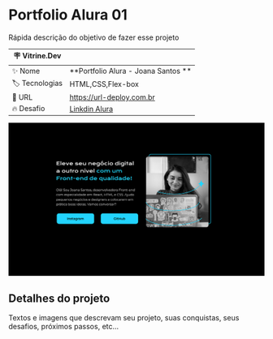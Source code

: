 # Portfolio Alura 01

Rápida descrição do objetivo de fazer esse projeto

| :placard: Vitrine.Dev |     |
| -------------  | --- |
| :sparkles: Nome        | **Portfolio Alura - Joana Santos **
| :label: Tecnologias | HTML,CSS,Flex-box
| :rocket: URL         | https://url-deploy.com.br
| :fire: Desafio     | [Linkdin Alura](https://www.linkedin.com/school/aluracursos/)

<!-- Inserir imagem com a #vitrinedev ao final do link -->
![](https://github.com/jonathanmesquita/portfolio-alura-01/blob/main/imagens%20diversas/Portfolio%20-%20Curso%201%403x.png#vitrinedev)

## Detalhes do projeto


Textos e imagens que descrevam seu projeto, suas conquistas, seus desafios, próximos passos, etc...
